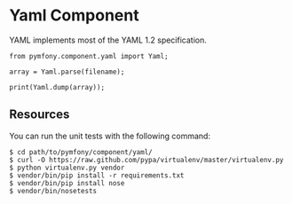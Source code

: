 Yaml Component
==============

YAML implements most of the YAML 1.2 specification.

    from pymfony.component.yaml import Yaml;

    array = Yaml.parse(filename);

    print(Yaml.dump(array));

Resources
---------

You can run the unit tests with the following command:

    $ cd path/to/pymfony/component/yaml/
    $ curl -O https://raw.github.com/pypa/virtualenv/master/virtualenv.py
    $ python virtualenv.py vendor
    $ vendor/bin/pip install -r requirements.txt
    $ vendor/bin/pip install nose
    $ vendor/bin/nosetests

